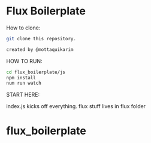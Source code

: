 # Flux Boilerplate

How to clone:

```bash
git clone this repository.

created by @mottaquikarim
```

HOW TO RUN:

```bash
cd flux_boilerplate/js
npm install
num run watch
```

START HERE:

index.js kicks off everything. flux stuff lives in flux folder
# flux_boilerplate
